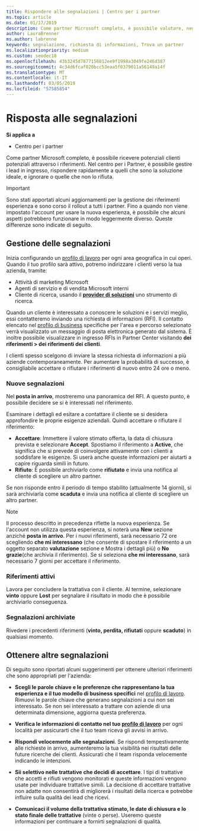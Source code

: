 ```yaml
---
title: Rispondere alle segnalazioni | Centro per i partner
ms.topic: article
ms.date: 01/17/2019
description: Come partner Microsoft completo, è possibile valutare, negotiate e rispondere a riferimenti tramite Centro per i Partner.
author: LauraBrenner
ms.author: labrenne
keywords: segnalazione, richiesta di informazioni, Trova un partner
ms.localizationpriority: medium
ms.custom: seodec18
ms.openlocfilehash: 43b3245d7877156012ee9f1998a3049fe246d387
ms.sourcegitcommit: 4c34d6fcaf020bcc53eaa5f0379011a56149a14f
ms.translationtype: MT
ms.contentlocale: it-IT
ms.lasthandoff: 03/05/2019
ms.locfileid: "57585854"
---
```

# <a name="responding-to-referrals"></a>Risposta alle segnalazioni

**Si applica a**

-  Centro per i partner

Come partner Microsoft completo, è possibile ricevere potenziali clienti potenziali attraverso i riferimenti. Nel centro per i Partner, è possibile gestire i lead in ingresso, rispondere rapidamente a quelli che sono la soluzione ideale, e ignorare o quelle che non lo rifiuta. 

> [!IMPORTANT]
> Sono stati apportati alcuni aggiornamenti per la gestione dei riferimenti esperienza e sono corso il rollout a tutti i partner. Fino a quando non viene impostato l'account per usare la nuova esperienza, è possibile che alcuni aspetti potrebbero funzionare in modo leggermente diverso. Queste differenze sono indicate di seguito. 

## <a name="referral-management"></a>Gestione delle segnalazioni

Inizia configurando un [profilo di lavoro](create-a-marketing-profile.md) per ogni area geografica in cui operi. Quando il tuo profilo sarà attivo, potremo indirizzare i clienti verso la tua azienda, tramite:

*  Attività di marketing Microsoft
*  Agenti di servizio e di vendita Microsoft interni
*  Cliente di ricerca, usando il **[provider di soluzioni](https://www.microsoft.com/solution-providers/home)** uno strumento di ricerca.

Quando un cliente è interessato a conoscere le soluzioni e i servizi meglio, essi contatteremo inviando una richiesta di informazioni (RFI). Il contatto elencato nel [profilo di business](create-a-marketing-profile.md) specifiche per l'area e percorso selezionato verrà visualizzato un messaggio di posta elettronica generato dal sistema. È inoltre possibile visualizzare in ingresso RFIs in Partner Center visitando **dei riferimenti > dei riferimenti dei clienti**.

I clienti spesso scelgono di inviare la stessa richiesta di informazioni a più aziende contemporaneamente. Per aumentare la probabilità di successo, è consigliabile accettare o rifiutare i riferimenti di nuovo entro 24 ore o meno.

### <a name="new-referrals"></a>Nuove segnalazioni

Nel **posta in arrivo**, mostreremo una panoramica del RFI. A questo punto, è possibile decidere se si è interessati nel riferimento. 

Esaminare i dettagli ed esitare a contattare il cliente se si desidera approfondire le proprie esigenze aziendali. Quindi accettare o rifiutare il riferimento: 

*  **Accettare**: Immettere il valore stimato offerta, la data di chiusura prevista e selezionare **Accept**. Spostiamo il riferimento a **Active**, che significa che si prevede di coinvolgere attivamente con i clienti a soddisfare le esigenze. Si userà anche queste informazioni per aiutarti a capire riguarda simili in futuro.
*  **Rifiuto**: È possibile archiviarlo come **rifiutato** e invia una notifica al cliente di scegliere un altro partner.

Se non risponde entro il periodo di tempo stabilito (attualmente 14 giorni), si sarà archiviarla come **scaduta** e invia una notifica al cliente di scegliere un altro partner.

> [!NOTE]
> Il processo descritto in precedenza riflette la nuova esperienza. Se l'account non utilizza questa esperienza, si noterà una **New** sezione anziché **posta in arrivo**. Per i nuovi riferimenti, sarà necessario 72 ore scegliendo **che mi interessano** (che consente di spostare il riferimento a un oggetto separato **valutazione** sezione e Mostra i dettagli più) o **No grazie**(che archivia il riferimento). Se si seleziona **che mi interessano**, sarà necessario 7 giorni per accettare il riferimento.

### <a name="active-referrals"></a>Riferimenti attivi

Lavora per concludere la trattativa con il cliente. Al termine, selezionare **vinto** oppure **Lost** per segnalare il risultato in modo che è possibile archiviarlo conseguenza.

### <a name="archived-referrals"></a>Segnalazioni archiviate

Rivedere i precedenti riferimenti (**vinto, perdita, rifiutati** oppure **scaduto**) in qualsiasi momento. 

## <a name="getting-more-referrals"></a>Ottenere altre segnalazioni

Di seguito sono riportati alcuni suggerimenti per ottenere ulteriori riferimenti che sono appropriati per l'azienda:

*  **Scegli le parole chiave e le preferenze che rappresentano la tua esperienza e il tuo modello di business specifici** nel [profilo di lavoro](create-a-marketing-profile.md). Rimuovi le parole chiave che generano segnalazioni a cui non sei interessato. Se non sei interessato a trattare con aziende di una determinata dimensione, aggiorna questa preferenza.

*  **Verifica le informazioni di contatto nel tuo [profilo di lavoro](create-a-marketing-profile.md)** per ogni località per assicurarti che il tuo team riceva gli avvisi in arrivo.

*  **Rispondi velocemente alle segnalazioni**. Se rispondi tempestivamente alle richieste in arrivo, aumenteremo la tua visibilità nei risultati delle future ricerche dei clienti. Assicurati che il team risponda velocemente indicando le intenzioni.

*  **Sii selettivo nelle trattative che decidi di accettare**. I tipi di trattative che accetti e rifiuti vengono monitorati e queste informazioni vengono usate per individuare trattative simili. La decisione di accettare trattative non adatte non consentirà di migliorerà i risultati della ricerca e potrebbe influire sulla qualità dei lead che ricevi.

*  **Comunicaci il volume della trattativa stimato, le date di chiusura e lo stato finale delle trattative** (vinte o perse). Useremo queste informazioni per continuare a fornirti segnalazioni di qualità.
